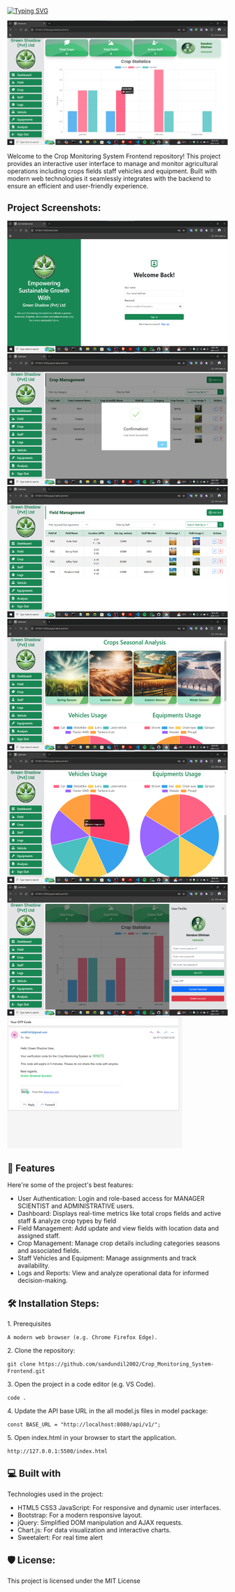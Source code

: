 <a href="https://git.io/typing-svg"><img src="https://readme-typing-svg.herokuapp.com?font=Fira+Code&weight=600&size=50&pause=1000&center=true&vCenter=true&width=835&height=70&lines=Crop+Monitoring+System+Frontend" alt="Typing SVG" /></a>

<p align="center"><img src="assets\images\view\cms-dash.png" alt="project-image"></p>

<p id="description">Welcome to the Crop Monitoring System Frontend repository! This project provides an interactive user interface to manage and monitor agricultural operations including crops fields staff vehicles and equipment. Built with modern web technologies it seamlessly integrates with the backend to ensure an efficient and user-friendly experience.</p>

<h2>Project Screenshots:</h2>

<img src="assets\images\view\cms-login.png" alt="project-screenshot" width="600" height="300/">

<img src="assets\images\view\cms-crop.png" alt="project-screenshot" width="600" height="300/">

<img src="assets\images\view\cms-field.png" alt="project-screenshot" width="600" height="300/">

<img src="assets\images\view\cms-analyze1.png" alt="project-screenshot" width="600" height="300/">

<img src="assets\images\view\cms-analyze2.png" alt="project-screenshot" width="600" height="300/">

<img src="assets\images\view\cms-logout.png" alt="project-screenshot" width="600" height="300/">

<img src="assets\images\view\cms-email.png" alt="project-screenshot" width="400" height="300/">

  
  
<h2>🧐 Features</h2>

Here're some of the project's best features:

*   User Authentication: Login and role-based access for MANAGER SCIENTIST and ADMINISTRATIVE users.
*   Dashboard: Displays real-time metrics like total crops fields and active staff & analyze crop types by field
*   Field Management: Add update and view fields with location data and assigned staff.
*   Crop Management: Manage crop details including categories seasons and associated fields.
*   Staff Vehicles and Equipment: Manage assignments and track availability.
*   Logs and Reports: View and analyze operational data for informed decision-making.

<h2>🛠️ Installation Steps:</h2>

<p>1. Prerequisites</p>

```
A modern web browser (e.g. Chrome Firefox Edge).
```

<p>2. Clone the repository:</p>

```
git clone https://github.com/sandundil2002/Crop_Monitoring_System-Frontend.git
```

<p>3. Open the project in a code editor (e.g. VS Code).</p>

```
code .
```

<p>4. Update the API base URL in the all model.js files in model package:</p>

```
const BASE_URL = "http://localhost:8080/api/v1/";
```

<p>5. Open index.html in your browser to start the application.</p>

```
http://127.0.0.1:5500/index.html
```

  
  
<h2>💻 Built with</h2>

Technologies used in the project:

*   HTML5 CSS3 JavaScript: For responsive and dynamic user interfaces.
*   Bootstrap: For a modern responsive layout.
*   jQuery: Simplified DOM manipulation and AJAX requests.
*   Chart.js: For data visualization and interactive charts.
*   Sweetalert: For real time alert

<h2>🛡️ License:</h2>

This project is licensed under the MIT License
